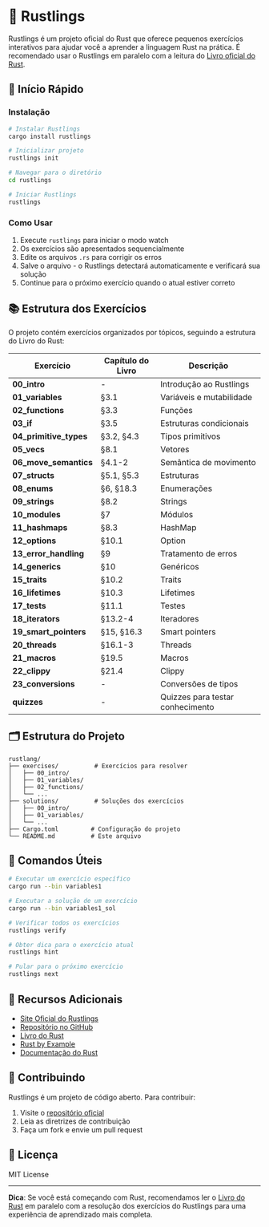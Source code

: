 # 🦀 Rustlings

Rustlings é um projeto oficial do Rust que oferece pequenos exercícios interativos para ajudar você a aprender a linguagem Rust na prática. É recomendado usar o Rustlings em paralelo com a leitura do [Livro oficial do Rust](https://doc.rust-lang.org/book/).

## 🚀 Início Rápido

### Instalação

```bash
# Instalar Rustlings
cargo install rustlings

# Inicializar projeto
rustlings init

# Navegar para o diretório
cd rustlings

# Iniciar Rustlings
rustlings
```

### Como Usar

1. Execute `rustlings` para iniciar o modo watch
2. Os exercícios são apresentados sequencialmente
3. Edite os arquivos `.rs` para corrigir os erros
4. Salve o arquivo - o Rustlings detectará automaticamente e verificará sua solução
5. Continue para o próximo exercício quando o atual estiver correto

## 📚 Estrutura dos Exercícios

O projeto contém exercícios organizados por tópicos, seguindo a estrutura do Livro do Rust:

| Exercício | Capítulo do Livro | Descrição |
|-----------|-------------------|-----------|
| **00_intro** | - | Introdução ao Rustlings |
| **01_variables** | §3.1 | Variáveis e mutabilidade |
| **02_functions** | §3.3 | Funções |
| **03_if** | §3.5 | Estruturas condicionais |
| **04_primitive_types** | §3.2, §4.3 | Tipos primitivos |
| **05_vecs** | §8.1 | Vetores |
| **06_move_semantics** | §4.1-2 | Semântica de movimento |
| **07_structs** | §5.1, §5.3 | Estruturas |
| **08_enums** | §6, §18.3 | Enumerações |
| **09_strings** | §8.2 | Strings |
| **10_modules** | §7 | Módulos |
| **11_hashmaps** | §8.3 | HashMap |
| **12_options** | §10.1 | Option |
| **13_error_handling** | §9 | Tratamento de erros |
| **14_generics** | §10 | Genéricos |
| **15_traits** | §10.2 | Traits |
| **16_lifetimes** | §10.3 | Lifetimes |
| **17_tests** | §11.1 | Testes |
| **18_iterators** | §13.2-4 | Iteradores |
| **19_smart_pointers** | §15, §16.3 | Smart pointers |
| **20_threads** | §16.1-3 | Threads |
| **21_macros** | §19.5 | Macros |
| **22_clippy** | §21.4 | Clippy |
| **23_conversions** | - | Conversões de tipos |
| **quizzes** | - | Quizzes para testar conhecimento |

## 🗂️ Estrutura do Projeto

```
rustlang/
├── exercises/          # Exercícios para resolver
│   ├── 00_intro/
│   ├── 01_variables/
│   ├── 02_functions/
│   └── ...
├── solutions/          # Soluções dos exercícios
│   ├── 00_intro/
│   ├── 01_variables/
│   └── ...
├── Cargo.toml         # Configuração do projeto
└── README.md          # Este arquivo
```

## 🎯 Comandos Úteis

```bash
# Executar um exercício específico
cargo run --bin variables1

# Executar a solução de um exercício
cargo run --bin variables1_sol

# Verificar todos os exercícios
rustlings verify

# Obter dica para o exercício atual
rustlings hint

# Pular para o próximo exercício
rustlings next
```

## 📖 Recursos Adicionais

- [Site Oficial do Rustlings](https://rustlings.rust-lang.org/)
- [Repositório no GitHub](https://github.com/rust-lang/rustlings)
- [Livro do Rust](https://doc.rust-lang.org/book/)
- [Rust by Example](https://doc.rust-lang.org/rust-by-example/)
- [Documentação do Rust](https://doc.rust-lang.org/)

## 🤝 Contribuindo

Rustlings é um projeto de código aberto. Para contribuir:

1. Visite o [repositório oficial](https://github.com/rust-lang/rustlings)
2. Leia as diretrizes de contribuição
3. Faça um fork e envie um pull request

## 📄 Licença

MIT License

---

**Dica**: Se você está começando com Rust, recomendamos ler o [Livro do Rust](https://doc.rust-lang.org/book/) em paralelo com a resolução dos exercícios do Rustlings para uma experiência de aprendizado mais completa.